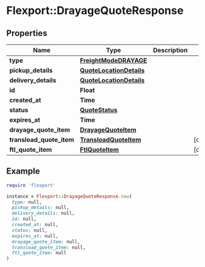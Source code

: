 # Flexport::DrayageQuoteResponse

## Properties

| Name | Type | Description | Notes |
| ---- | ---- | ----------- | ----- |
| **type** | [**FreightModeDRAYAGE**](FreightModeDRAYAGE.md) |  |  |
| **pickup_details** | [**QuoteLocationDetails**](QuoteLocationDetails.md) |  |  |
| **delivery_details** | [**QuoteLocationDetails**](QuoteLocationDetails.md) |  |  |
| **id** | **Float** |  |  |
| **created_at** | **Time** |  |  |
| **status** | [**QuoteStatus**](QuoteStatus.md) |  |  |
| **expires_at** | **Time** |  |  |
| **drayage_quote_item** | [**DrayageQuoteItem**](DrayageQuoteItem.md) |  |  |
| **transload_quote_item** | [**TransloadQuoteItem**](TransloadQuoteItem.md) |  | [optional] |
| **ftl_quote_item** | [**FtlQuoteItem**](FtlQuoteItem.md) |  | [optional] |

## Example

```ruby
require 'flexport'

instance = Flexport::DrayageQuoteResponse.new(
  type: null,
  pickup_details: null,
  delivery_details: null,
  id: null,
  created_at: null,
  status: null,
  expires_at: null,
  drayage_quote_item: null,
  transload_quote_item: null,
  ftl_quote_item: null
)
```

